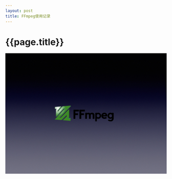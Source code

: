 ```yaml
---
layout: post
title: FFmpeg使用记录
---
```

{{page.title}}
=======================
<img src="/images/posts/2019-07-22/FFmpeg_logo.jpeg">
